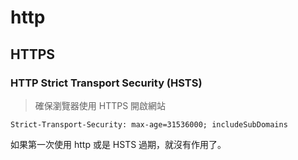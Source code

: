 # http

## HTTPS
### HTTP Strict Transport Security (HSTS)

> 確保瀏覽器使用 HTTPS 開啟網站

```
Strict-Transport-Security: max-age=31536000; includeSubDomains
```

如果第一次使用 http 或是 HSTS 過期，就沒有作用了。
